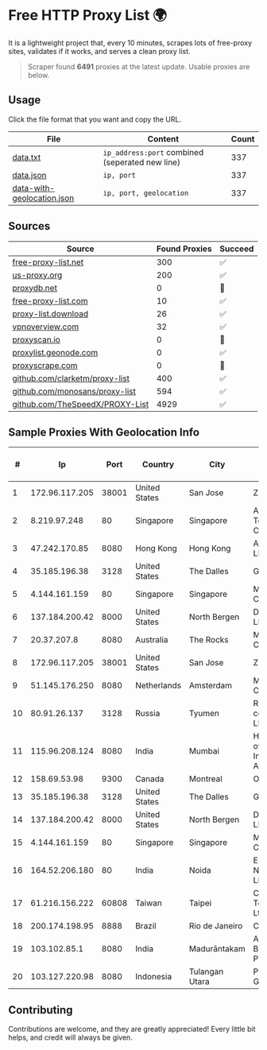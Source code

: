 
# Free HTTP Proxy List 🌍

It is a lightweight project that, every 10 minutes, scrapes lots of free-proxy sites, validates if it works, and serves a clean proxy list.


> Scraper found **6491** proxies at the latest update. Usable proxies are below.

## Usage

Click the file format that you want and copy the URL.


|File|Content|Count|
|----|-------|-----|
|[data.txt](https://raw.githubusercontent.com/themiralay/Proxy-List-World/master/data.txt)|`ip_address:port` combined (seperated new line)|337|
|[data.json](https://raw.githubusercontent.com/themiralay/Proxy-List-World/master/data.json)|`ip, port`|337|
|[data-with-geolocation.json](https://raw.githubusercontent.com/themiralay/Proxy-List-World/master/data-with-geolocation.json)|`ip, port, geolocation`|337|

## Sources

|Source|Found Proxies|Succeed|
|------|-------------|-------|
|[free-proxy-list.net](https://free-proxy-list.net)|300|✅|
|[us-proxy.org](https://www.us-proxy.org)|200|✅|
|[proxydb.net](http://proxydb.net)|0|🚫|
|[free-proxy-list.com](https://free-proxy-list.com/?page=&port=&type%5B%5D=http&type%5B%5D=https&up_time=0&search=Search)|10|✅|
|[proxy-list.download](https://www.proxy-list.download/HTTP)|26|✅|
|[vpnoverview.com](https://vpnoverview.com/privacy/anonymous-browsing/free-proxy-servers)|32|✅|
|[proxyscan.io](https://www.proxyscan.io)|0|🚫|
|[proxylist.geonode.com](https://proxylist.geonode.com/api/proxy-list?limit=300&page=1&sort_by=lastChecked&sort_type=desc&protocols=http,https)|0|✅|
|[proxyscrape.com](https://api.proxyscrape.com/v2/?request=displayproxies&protocol=http&timeout=10000&country=all&ssl=all&anonymity=all)|0|🚫|
|[github.com/clarketm/proxy-list](https://raw.githubusercontent.com/clarketm/proxy-list/master/proxy-list-raw.txt)|400|✅|
|[github.com/monosans/proxy-list](https://raw.githubusercontent.com/monosans/proxy-list/main/proxies/http.txt)|594|✅|
|[github.com/TheSpeedX/PROXY-List](https://raw.githubusercontent.com/TheSpeedX/PROXY-List/master/http.txt)|4929|✅|


## Sample Proxies With Geolocation Info

|#|Ip|Port|Country|City|Internet Service Provider|
|-|--|----|-------|----|-------------------------|
|1|172.96.117.205|38001|United States|San Jose|Zenlayer Inc|
|2|8.219.97.248|80|Singapore|Singapore|Alibaba (US) Technology Co., Ltd.|
|3|47.242.170.85|8080|Hong Kong|Hong Kong|Alibaba.com LLC|
|4|35.185.196.38|3128|United States|The Dalles|Google LLC|
|5|4.144.161.159|80|Singapore|Singapore|Microsoft Corporation|
|6|137.184.200.42|8000|United States|North Bergen|DigitalOcean, LLC|
|7|20.37.207.8|8080|Australia|The Rocks|Microsoft Corporation|
|8|172.96.117.205|38001|United States|San Jose|Zenlayer Inc|
|9|51.145.176.250|8080|Netherlands|Amsterdam|Microsoft Corporation|
|10|80.91.26.137|3128|Russia|Tyumen|Russian company LLC|
|11|115.96.208.124|8080|India|Mumbai|Hathway IP over Cable Internet Access|
|12|158.69.53.98|9300|Canada|Montreal|OVH SAS|
|13|35.185.196.38|3128|United States|The Dalles|Google LLC|
|14|137.184.200.42|8000|United States|North Bergen|DigitalOcean, LLC|
|15|4.144.161.159|80|Singapore|Singapore|Microsoft Corporation|
|16|164.52.206.180|80|India|Noida|E2E Networks Limited|
|17|61.216.156.222|60808|Taiwan|Taipei|Chunghwa Telecom Co., Ltd.|
|18|200.174.198.95|8888|Brazil|Rio de Janeiro|Claro S.A|
|19|103.102.85.1|8080|India|Madurāntakam|Amigos Broadband Pvt Ltd|
|20|103.127.220.98|8080|Indonesia|Tulangan Utara|PT Multi Guna Sinergi|



## Contributing

Contributions are welcome, and they are greatly appreciated! Every
little bit helps, and credit will always be given.

